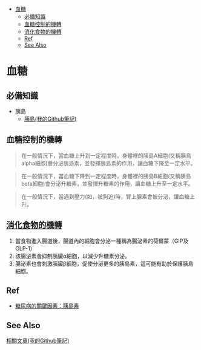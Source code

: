 <!-- TOC start (generated with https://github.com/derlin/bitdowntoc) -->

- [血糖](#)
   * [必備知識](#-1)
   * [血糖控制的機轉](#-2)
   * [消化食物的機轉](#-3)
   * [Ref](#ref)
   * [See Also](#see-also)

<!-- TOC end -->

<!-- TOC --><a name=""></a>
# 血糖
<!-- TOC --><a name="-1"></a>
## 必備知識
+ 胰島
  - [胰島(我的Github筆記)](https://github.com/40843245/medical/blob/main/disease/diabetes/pancreatic%20islet_ch.md)

<!-- TOC --><a name="-2"></a>
## 血糖控制的機轉
> 在一般情況下，當血糖上升到一定程度時，身體裡的胰島A細胞(又稱胰島alpha細胞)會分泌胰島素，並發揮胰島素的作用，讓血糖下降至一定水平。

> 在一般情況下，當血糖下降到一定程度時，身體裡的胰島B細胞(又稱胰島beta細胞)會分泌升糖素，並發揮升糖素的作用，讓血糖上升至一定水平。

> 在一般情況下，當遇到壓力(如，被狗追)時，腎上腺素會被分泌，讓血糖上升。


<!-- TOC --><a name="-3"></a>
## [消化食物的機轉](https://www.commonhealth.com.tw/diabetes/article/66)

1. 當食物進入腸道後，腸道內的細胞會分泌一種稱為腸泌素的荷爾蒙（GIP及GLP-1）
2. 該腸泌素會抑制胰臟α細胞，以減少升糖素分泌。
3. 腸泌素也會刺激胰臟β細胞，促使分泌更多的胰島素，這可能有助於保護胰島細胞。

<!-- TOC --><a name="ref"></a>
## Ref
+ [糖尿病的關鍵因素：胰島素](https://www.commonhealth.com.tw/diabetes/article/66)

<!-- TOC --><a name="see-also"></a>
## See Also
[相關文章(我的Github筆記)](https://github.com/40843245/medical/tree/main/disease/diabetes)
